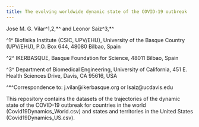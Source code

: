 ```yaml
---
title: The evolving worldwide dynamic state of the COVID-19 outbreak
---
```


Jose M. G. Vilar^1,2,\*^ and Leonor Saiz^3,\*^

^1^ Biofisika Institute (CSIC, UPV/EHU), University of the Basque
Country (UPV/EHU), P.O. Box 644, 48080 Bilbao, Spain

^2^ IKERBASQUE, Basque Foundation for Science, 48011 Bilbao, Spain

^3^ Department of Biomedical Engineering, University of California, 451
E. Health Sciences Drive, Davis, CA 95616, USA

^\*^Correspondence to: j.vilar\@ikerbasque.org or lsaiz\@ucdavis.edu

This repository contains the datasets of the trajectories of the dynamic
state of the COVID-19 outbreak for countries in the world
(Covid19Dynamics_World.csv) and states and territories in the United
States (Covid19Dynamics_US.csv).
